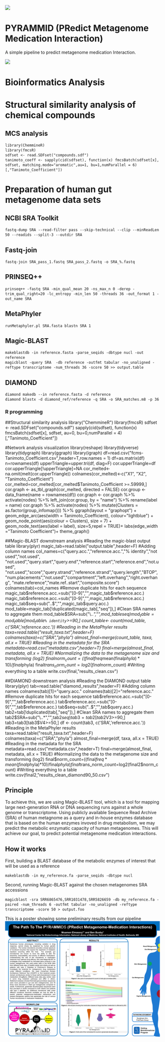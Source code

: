 <img src="./Logo.png">

# PYRAMMID (PRedict Metagenome Medication Interaction)

A simple pipeline to predict metagenome medication Interaction.

<img src="./workflow.png">

# Bioinformatics Analysis
# Structural similarity analysis of chemical compounds
## MCS analysis
```
library(ChemmineR)
library(fmcsR)
sdfset <- read.SDFset("compounds.sdf")
tanimoto_coeff <- sapply(cid(sdfset), function(x) fmcsBatch(sdfset[x], sdfset, matching.mode="aromatic",au=1, bu=1,numParallel = 6)[,"Tanimoto_Coefficient"])
```

# Preparation of human gut metagenome data sets

## NCBI SRA Toolkit
```
fastq-dump SRA --read-filter pass --skip-technical --clip --minReadLen 50 --readids --split-3 --outdir SRA
```
## Fastq-join
```
fastq-join SRA_pass_1.fastq SRA_pass_2.fastq -o SRA_%.fastq
```
## PRINSEQ++
```
prinseq++ -fastq SRA -min_qual_mean 20 -ns_max_n 0 -derep -trim_qual_right=20 -lc_entropy -min_len 50 -threads 36 -out_format 1 -out_name SRA
```
## MetaPhyler
```
runMetaphyler.pl SRA.fasta blastn SRA 1
```
## Magic-BLAST
```
makeblastdb -in reference.fasta -parse_seqids -dbtype nucl -out reference
magicblast -query SRA  -db reference -outfmt tabular -no_unaligned -reftype transcriptome -num_threads 36 -score 50 >> output.table
```
## DIAMOND
```
diamond makedb --in reference.fasta -d reference
diamond blastx -d diamond_ref/reference -q SRA -o SRA_matches.m8 -p 36
```
### R programming

##Structural similarity analysis
library("ChemmineR")
library(fmcsR)
sdfset <- read.SDFset("compounds.sdf")
sapply(cid(sdfset), function(x) fmcsBatch(sdfset[x], sdfset, au=0, bu=0,numParallel = 4)[,"Tanimoto_Coefficient"]) 

#Network analysis visualization
library(reshape)
library(tidyverse)
library(tidygraph)
library(ggraph)
library(igraph)
df=read.csv("fcms-Tanimoto_Coefficient.csv",header=T,row.names = 1)
df=as.matrix(df)
n=rownames(df)
upperTriangle=upper.tri(df, diag=F)
cor.upperTriangle=df
cor.upperTriangle[!upperTriangle]=NA
cor_melted<-na.omit(melt(cor.upperTriangle))
colnames(cor_melted)<-c("X1", "X2", "Tanimoto_Coefficient")
cor_melted=cor_melted[cor_melted$Tanimoto_Coefficient >=.59999,]
cor.graph <- as_tbl_graph(cor_melted, directed = FALSE)
cor.group <- data_frame(name = rownames(df))
cor.graph <- cor.graph %>%
   activate(nodes) %>%
   left_join(cor.group, by = "name") %>%
   rename(label = name)
cor.graph %>%
   activate(nodes) %>%
   mutate(Clusters = as.factor(group_infomap())) %>% 
   ggraph(layout = "graphopt") + 
   geom_edge_arc(aes(width = Tanimoto_Coefficient), colour="lightblue") +
   geom_node_point(aes(colour = Clusters), size = 7) +
   geom_node_text(aes(label = label), size=5,repel = TRUE)+
   labs(edge_width ="Tanimoto Coefficient")+
   theme_graph()

##Magic-BLAST downstream analysis
#Reading the magic-blast output table
library(plyr)
magic_tab=read.table("output.table",header=F)
#Adding column names
col_names=c("query.acc.","reference.acc.","% identity","not used","not.used",
        "not.used","query.start","query.end","reference.start","reference.end","not.used",
            "not.used","score","query.strand","reference.strand","query.length","BTOP",
            "num.placements","not.used","compartment","left.overhang","right.overhang",
            "mate.reference","mate.ref..start","composite.score")
colnames(tab)=col_names
#Remove duplicate hits for each sequence
magic_tab$reference.acc.=sub("[0-9]","",magic_tab$reference.acc.)
magic_tab$reference.acc.=sub("[0-9]","",magic_tab$reference.acc.)
magic_tab$seq=sub("..$","",magic_tab$query.acc.)
mod_table=magic_tab[!duplicated(magic_tab[,"seq"]),]
#Clean SRA names to aggregate them
mod_table$SRA=sub("\\..*","",mod_table$seq)
mod_table=mod_table[mod_table$`% identity`>=90,]
count_table<- count(mod_table, c('SRA','reference.acc.'))
#Reading in the MetaPhyler results
taxa=read.table("result_taxa.txt",header=F)
colnames(taxa)=c("SRA","phyla")
almost_final=merge(count_table, taxa, all.x = TRUE)
#Reading in the metadata for the SRA
metadata=read.csv("metadata.csv",header=T)
final=merge(almost_final, metadata, all.x = TRUE)
#Normalizing the data to the metagenome size and transforming (log2)
final$norm_count=((final$freq*mean(final$phyla)*10)/final$phyla)
final$trans_norm_count=log2(final$norm_count)
#Writing everything to a table
write.csv(final,"results_clean.csv")

##DIAMOND downstream analysis
#Reading the DIAMOND output table
library(plyr)
tab=read.table("diamond_results",header=F)
#Adding column names
colnames(tab)[1]="query.acc."
colnames(tab)[2]="reference.acc."
#Remove duplicate hits for each sequence
tab$reference.acc.=sub("[0-9]","",tab$reference.acc.)
tab$reference.acc.=sub("[0-9]","",tab$reference.acc.)
tab$seq=sub("..$","",tab$query.acc.)
tab2=tab[!duplicated(tab[,"seq"]),]
#Clean SRA names to aggregate them
tab2$SRA=sub("\\..*","",tab2$seq)
tab3=tab2[tab2$V3>=90,]
tab3=tab3[tab3$V4>=50,]
df <- count(tab3, c('SRA','reference.acc.'))
#Reading in the MetaPhyler results
taxa=read.table("result_taxa.txt",header=F)
colnames(taxa)=c("SRA","phyla")
almost_final=merge(df, taxa, all.x = TRUE)
#Reading in the metadata for the SRA
metadata=read.csv("metadata.csv",header=T)
final=merge(almost_final, metadata, all.x = TRUE)
#Normalizing the data to the metagenome size and transforming (log2)
final$norm_count=((final$freq*mean(final$phyla)*10)/final$phyla)
final$trans_norm_count=log2(final2$norm_count)
#Writing everything to a table
write.csv(final2,"results_clean_diamond90_50.csv")




## Principle

To achieve this, we are using Magic-BLAST tool, which is a tool for mapping large next-generation RNA or DNA sequencing runs against a whole genome or transcriptome. Using publicly available Sequence Read Archive (SRA) of human metagnome as a query and in-house enzymes database that is based on the human enzymes invoved in drug metabolism, we may predict the metabolic enzymatic capacity of human metagenomes. This will achieve our goal, to predict potential metagenome medication interactions.


## How it works

First, building a BLAST database of the metabolic enzymes of interest that will be used as a reference
```
makeblastdb -in my_reference.fa -parse_seqids -dbtype nucl
```
Second, running Magic-BLAST against the chosen metagenomes SRA accessions
```
magicblast -sra SRR6865476,SRR1031478,SRR5826659 -db my_reference.fa -paired -num_threads 6 -outfmt tabular -no_unaligned -reftype transcriptome -score 50 > output.foo
```

This is a poster showing some preliminary results from our pipeline
<img src="./pyrammid_final.png">

